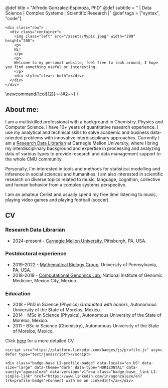 @def title = "Alfredo González-Espinoza, PhD"
@def subtitle = " | Data Science | Complex Systems | Scientific Research |"
@def tags = ["syntax", "code"]

~~~
<div class="row">
  <div class="container">
    <img class="left" src="/assets/Mypic.jpeg" width="200" height="200">
    <p>
    Hi!
    </p>
    <p>
    Welcome to my personal website, feel free to look around, I hope you find something useful or interesting. 
    </p>
    <div style="clear: both"></div>      
  </div>
</div>
~~~
\newcommand{\col}[2]{~~~<span style="color:~~~#1~~~">~~~!#2~~~</span>~~~}
\\
  
## About me: 

I am a multiskilled professional with a background in Chemistry, Physics and Computer Science. I have 10+ years of quantitative research experience. I use my analytical and technical skills to solve academic and business data-oriented problems with innovative interdisciplinary approaches. Currently I am a [Research Data Librarian](https://www.library.cmu.edu/about/people/alfredo-gonzalez-espinoza) at Carnegie Mellon University, where I bring my interdisciplinary background and expertise in processing and analyzing data of various types to provide research and data management support to the whole CMU community.

Personally, I'm interested in tools and methods for statistical modelling and inference in social sciences and humanities. I am also interested in scientific research on diverse topics related to music, language, cognition, collective and human behavior from a complex systems perspective.

I am an amateur Cellist and usually spend my free time listening to music, playing video games and playing football (soccer).

## CV

### Research Data Librarian
* 2024-present - [Carnegie Mellon University](https://www.cmu.edu/), Pittsburgh, PA, USA.
### Postdoctoral experience

* 2019-2022 - [Mathematical Biology Group](https://evolution.sas.upenn.edu/), University of Pennsylvania, PA, USA.
* 2018-2019 - [Computational Genomics Lab](http://csbig.inmegen.gob.mx/), National Institute of Genomic Medicine, Mexico City, Mexico. 

### Education

* 2018 - PhD in Science (Physics) *Graduated with honors*, Autonomous University of the State of Morelos, Mexico.
* 2014 - MSc in Science (Physics), Autonomous University of the State of Morelos, Mexico.
* 2011 - BSc in Science (Chemistry), Autonomous University of the State of Morelos, Mexico.

Click [here](https://github.com/spiralizing/CVResume/blob/main/CV/AGonzalCV.pdf) for a more detailed CV.

~~~
<script src="https://platform.linkedin.com/badges/js/profile.js" async defer type="text/javascript"></script>

<div class="badge-base LI-profile-badge" data-locale="en_US" data-size="large" data-theme="dark" data-type="HORIZONTAL" data-vanity="agonzaleze" data-version="v1"><a class="badge-base__link LI-simple-link" href="https://www.linkedin.com/in/agonzaleze/en?trk=profile-badge">Connect with me on LinkedIn!</a></div>
              
~~~  
     
<!--- \tableofcontents <!-- you can use \toc as well -->
